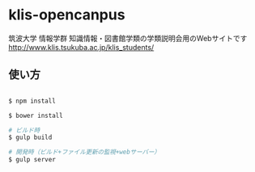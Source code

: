 klis-opencanpus
====
筑波大学 情報学群 知識情報・図書館学類の学類説明会用のWebサイトです
http://www.klis.tsukuba.ac.jp/klis_students/


## 使い方

```sh

$ npm install

$ bower install

# ビルド時
$ gulp build

# 開発時（ビルド+ファイル更新の監視+webサーバー）
$ gulp server

```